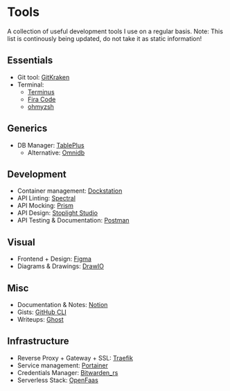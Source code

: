 # Tools
A collection of useful development tools I use on a regular basis.
Note: This list is continously being updated, do not take it as static information!


## Essentials
- Git tool: [GitKraken](https://www.gitkraken.com/)
- Terminal: 
  - [Terminus](https://terminus.com/) 
  - [Fira Code](https://github.com/tonsky/FiraCode) 
  - [ohmyzsh](https://ohmyz.sh/#install)


## Generics
- DB Manager: [TablePlus](https://tableplus.com/)
  - Alternative: [Omnidb](https://omnidb.org/)


## Development
- Container management: [Dockstation](https://dockstation.io/)
- API Linting: [Spectral](https://stoplight.io/open-source/spectral/)
- API Mocking: [Prism](https://stoplight.io/open-source/prism)
- API Design: [Stoplight Studio](https://stoplight.io/studio/)
- API Testing & Documentation: [Postman](https://www.postman.com/)


## Visual
- Frontend + Design: [Figma](https://www.figma.com)
- Diagrams & Drawings: [DrawIO](https://app.diagrams.net/)


## Misc
- Documentation & Notes: [Notion](https://www.notion.so/)
- Gists: [GitHub CLI](https://github.com/cli/cli)
- Writeups: [Ghost](https://ghost.org/)


## Infrastructure
- Reverse Proxy + Gateway + SSL: [Traefik](https://traefik.io/)
- Service management: [Portainer](https://www.portainer.io/products/community-edition)
- Credentials Manager: [Bitwarden_rs](https://github.com/dani-garcia/bitwarden_rs)
- Serverless Stack: [OpenFaas](https://www.openfaas.com)
